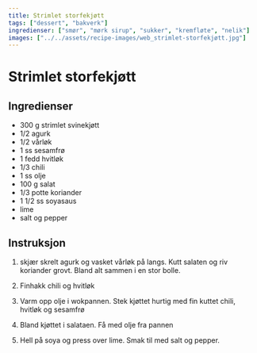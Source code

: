 ```yaml
---
title: Strimlet storfekjøtt
tags: ["dessert", "bakverk"]
ingredienser: ["smør", "mørk sirup", "sukker", "kremfløte", "nelik"]
images: ["../../assets/recipe-images/web_strimlet-storfekjøtt.jpg"]
---
```


# Strimlet storfekjøtt

## Ingredienser

- 300 g strimlet svinekjøtt
- 1/2 agurk
- 1/2 vårløk
- 1 ss sesamfrø
- 1 fedd hvitløk
- 1/3 chili
- 1 ss olje
- 100 g salat
- 1/3 potte koriander
- 1 1/2 ss soyasaus
- lime
- salt og pepper

## Instruksjon

1. skjær skrelt agurk og vasket vårløk på langs. Kutt salaten og riv koriander grovt. Bland alt sammen i en stor bolle.

2. Finhakk chili og hvitløk

3. Varm opp olje i wokpannen. Stek kjøttet hurtig med fin kuttet chili, hvitløk og sesamfrø

4. Bland kjøttet i salataen. Få med olje fra pannen

5. Hell på soya og press over lime. Smak til med salt og pepper.
